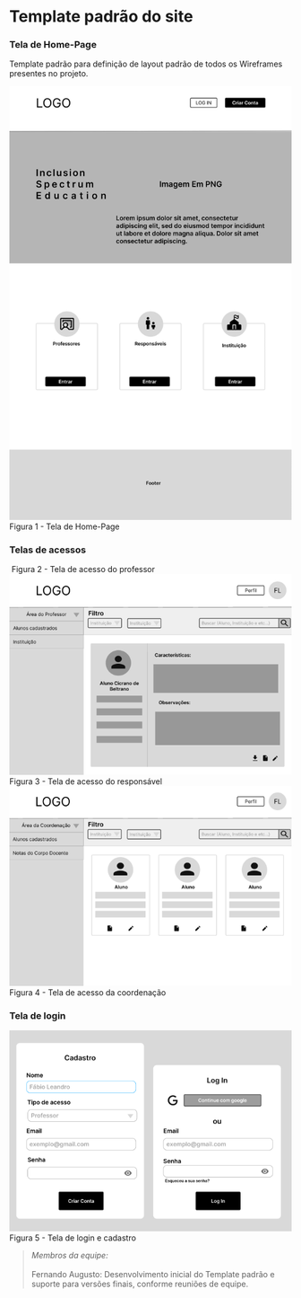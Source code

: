 # Template padrão do site

### Tela de Home-Page

Template padrão para definição de layout padrão de todos os Wireframes presentes no projeto.

<img alt="" src="../src/imgs/homepage.png">
Figura 1 - Tela de Home-Page


### Telas de acessos

<img alt="" src="../src/imgs/a_professor">
Figura 2 - Tela de acesso do professor

<img alt="" src="../src/imgs/a_responsavel.png">
Figura 3 - Tela de acesso do responsável


<img alt="" src="../src/imgs/a_cordenacao.png">
Figura 4 - Tela de acesso da coordenação


### Tela de login
<img alt="" src="../src/imgs/login_e_cadastro.png">
Figura 5 - Tela de login e cadastro



> *Membros da equipe:*<br><br>
> Fernando Augusto: Desenvolvimento inicial do Template padrão e suporte para versões finais, conforme reuniões de equipe.<br>
